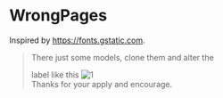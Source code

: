 # WrongPages
Inspired by https://fonts.gstatic.com.
> There just some models,  clone them and alter the <div> label like this ![1](https://i.loli.net/2019/08/19/K8iQE4dSyl2a3G6.png)  
Thanks for your apply and encourage.
